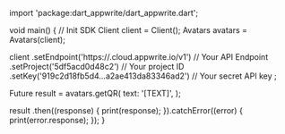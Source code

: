 import 'package:dart_appwrite/dart_appwrite.dart';

void main() { // Init SDK
  Client client = Client();
  Avatars avatars = Avatars(client);

  client
    .setEndpoint('https://<REGION>.cloud.appwrite.io/v1') // Your API Endpoint
    .setProject('5df5acd0d48c2') // Your project ID
    .setKey('919c2d18fb5d4...a2ae413da83346ad2') // Your secret API key
  ;

  Future result = avatars.getQR(
    text: '[TEXT]',
  );

  result
    .then((response) {
      print(response);
    }).catchError((error) {
      print(error.response);
  });
}